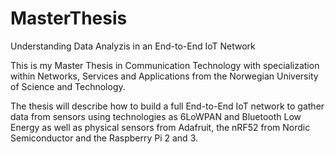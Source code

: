 # MasterThesis
Understanding Data Analyzis in an End-to-End IoT Network

This is my Master Thesis in Communication Technology with specialization within Networks, Services and Applications from the Norwegian University of Science and Technology. 

The thesis will describe how to build a full End-to-End IoT network to gather data from sensors using technologies as 6LoWPAN and Bluetooth Low Energy as well as physical sensors from Adafruit, the nRF52 from Nordic Semiconductor and the Raspberry Pi 2 and 3. 
